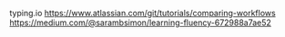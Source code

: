 typing.io
https://www.atlassian.com/git/tutorials/comparing-workflows
https://medium.com/@sarambsimon/learning-fluency-672988a7ae52
